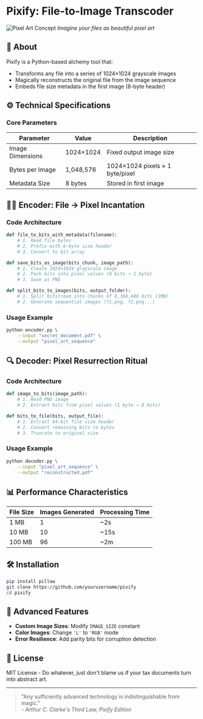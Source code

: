 
# Pixify: File-to-Image Transcoder

![Pixel Art Concept](https://example.com/pixel-art.jpg) *Imagine your files as beautiful pixel art*

## 🔮 About
Pixify is a Python-based alchemy tool that:
- Transforms any file into a series of 1024×1024 grayscale images
- Magically reconstructs the original file from the image sequence
- Embeds file size metadata in the first image (8-byte header)

## ⚙️ Technical Specifications

### Core Parameters
| Parameter          | Value       | Description                     |
|--------------------|-------------|---------------------------------|
| Image Dimensions   | 1024×1024   | Fixed output image size         |
| Bytes per Image    | 1,048,576   | 1024×1024 pixels × 1 byte/pixel|
| Metadata Size      | 8 bytes     | Stored in first image           |

## 🧙‍♂️ Encoder: File → Pixel Incantation

### Code Architecture
```python
def file_to_bits_with_metadata(filename):
    # 1. Read file bytes
    # 2. Prefix with 8-byte size header
    # 3. Convert to bit array

def save_bits_as_image(bits_chunk, image_path):
    # 1. Create 1024×1024 grayscale image
    # 2. Pack bits into pixel values (8 bits → 1 byte)
    # 3. Save as PNG

def split_bits_to_images(bits, output_folder):
    # 1. Split bitstream into chunks of 8,388,608 bits (1MB)
    # 2. Generate sequential images (f1.png, f2.png...)
```

### Usage Example
```bash
python encoder.py \
    --input "secret_document.pdf" \
    --output "pixel_art_sequence"
```

## 🔍 Decoder: Pixel Resurrection Ritual

### Code Architecture
```python
def image_to_bits(image_path):
    # 1. Read PNG image
    # 2. Extract bits from pixel values (1 byte → 8 bits)

def bits_to_file(bits, output_file):
    # 1. Extract 64-bit file size header
    # 2. Convert remaining bits to bytes
    # 3. Truncate to original size
```

### Usage Example
```bash
python decoder.py \
    --input "pixel_art_sequence" \
    --output "reconstructed.pdf"
```

## 📊 Performance Characteristics

| File Size | Images Generated | Processing Time |
|-----------|------------------|-----------------|
| 1 MB      | 1                | ~2s             |
| 10 MB     | 10               | ~15s            |
| 100 MB    | 96               | ~2m             |

## 🛠️ Installation

```bash
pip install pillow
git clone https://github.com/yourusername/pixify
cd pixify
```

## 🌟 Advanced Features

- **Custom Image Sizes**: Modify `IMAGE_SIZE` constant
- **Color Images**: Change `'L'` to `'RGB'` mode
- **Error Resilience**: Add parity bits for corruption detection

## 📜 License
MIT License - Do whatever, just don't blame us if your tax documents turn into abstract art.

---
> "Any sufficiently advanced technology is indistinguishable from magic."  
> *- Arthur C. Clarke's Third Law, Pixify Edition*
```
